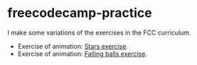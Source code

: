 # freecodecamp-practice

 I make some variations of the exercises in the FCC curriculum.

- Exercise of animation: [Stars exercise](../../blob/master/exercise-stars-animation).
- Exercise of animation: [Falling balls exercise](../../blob/master/exercise-balls-animation).
